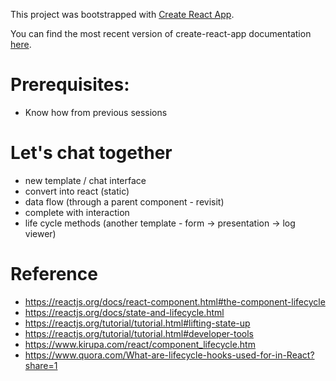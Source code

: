 This project was bootstrapped with [Create React App](https://github.com/facebookincubator/create-react-app).

You can find the most recent version of create-react-app documentation [here](https://github.com/facebookincubator/create-react-app/blob/master/packages/react-scripts/template/README.md).


# Prerequisites:

- Know how from previous sessions


# Let's chat together

- new template / chat interface
- convert into react (static)
- data flow (through a parent component - revisit)
- complete with interaction
- life cycle methods (another template - form -> presentation -> log viewer)


# Reference

- https://reactjs.org/docs/react-component.html#the-component-lifecycle
- https://reactjs.org/docs/state-and-lifecycle.html
- https://reactjs.org/tutorial/tutorial.html#lifting-state-up
- https://reactjs.org/tutorial/tutorial.html#developer-tools
- https://www.kirupa.com/react/component_lifecycle.htm
- https://www.quora.com/What-are-lifecycle-hooks-used-for-in-React?share=1
